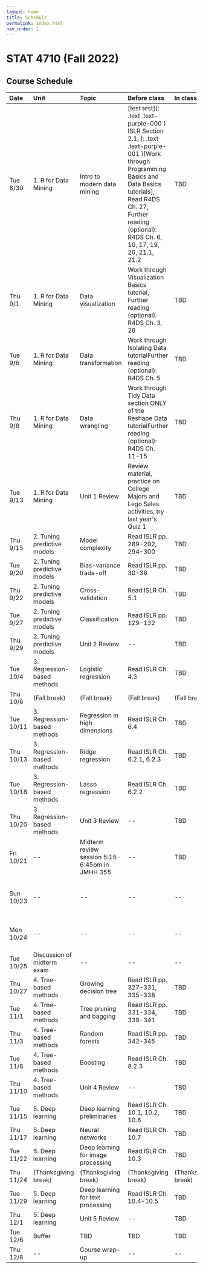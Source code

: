 ```yaml
---
layout: home
title: Schedule
permalink: index.html
nav_order: 1
---
```


# STAT 4710 (Fall 2022)

## Course Schedule

Date | Unit | Topic | Before class | In class | Assignments
:---|:---|:---|:---|:---|:---
Tue 8/30 | 1. R for Data Mining | Intro to modern data mining | [test test]{: .text .text-purple-000 } ISLR Section 2.1, {: .text .text-purple-001 }[Work through Programming Basics and Data Basics tutorials], Read R4DS Ch. 27, Further reading (optional): R4DS Ch. 6, 10, 17, 19, 20, 21.1, 21.2 | TBD | --  
Thu 9/1 | 1. R for Data Mining | Data visualization | Work through Visualization Basics tutorial, Further reading (optional): R4DS Ch. 3, 28 | TBD | --
Tue 9/6 | 1. R for Data Mining | Data transformation | Work through Isolating Data tutorialFurther reading (optional): R4DS Ch. 5 | TBD |--
Thu 9/8 | 1. R for Data Mining | Data wrangling | Work through Tidy Data section ONLY of the Reshape Data tutorialFurther reading (optional): R4DS Ch. 11-15 | TBD |--
Tue 9/13 |1. R for Data Mining | Unit 1 Review | Review material, practice on College Majors and Lego Sales activities, try last year's Quiz 1 | TBD |Quiz 1 in class
Thu 9/15 | 2. Tuning predictive models | Model complexity | Read ISLR pp. 289-292, 294-300 | TBD |Homework 1 due at 12pm
Tue 9/20 | 2. Tuning predictive models | Bias-variance trade-off | Read ISLR pp. 30-36 |TBD | --
Thu 9/22 | 2. Tuning predictive models | Cross-validation | Read ISLR Ch. 5.1 | TBD |--
Tue 9/27 | 2. Tuning predictive models | Classification | Read ISLR pp. 129-132 | TBD |--
Thu 9/29 | 2. Tuning predictive models | Unit 2 Review | -- | TBD | Quiz 2 in class
Tue 10/4 | 3. Regression-based methods | Logistic regression | Read ISLR Ch. 4.3 | TBD | Homework 2 due at 12pm
Thu 10/6 | (Fall break) | (Fall break) | (Fall break) | (Fall break) | (Fall break)
Tue 10/11 | 3. Regression-based methods | Regression in high dimensions | Read ISLR Ch. 6.4 | TBD |--
Thu 10/13 | 3. Regression-based methods | Ridge regression | Read ISLR Ch. 6.2.1, 6.2.3 | TBD |--
Tue 10/18 | 3. Regression-based methods | Lasso regression | Read ISLR Ch. 6.2.2 | TBD |--
Thu 10/20 | 3. Regression-based methods | Unit 3 Review | -- | TBD |Quiz 3 in class
Fri 10/21 | -- | Midterm review session 5:15-6:45pm in JMHH 355 | -- | TBD |--
Sun 10/23 | -- | -- | -- | -- | Take-home midterm exam released at 9am
Mon 10/24 | -- | -- | -- | -- |Take-home midterm exam due at 9pm
Tue 10/25 | Discussion of midterm exam | -- | -- | -- | --
Thu 10/27 | 4. Tree-based methods | Growing decision tree | Read ISLR pp. 327-331, 335-338 | TBD |Homework 3 due at 12pm
Tue 11/1 | 4. Tree-based methods | Tree pruning and bagging | Read ISLR pp. 331-334, 338-341 | TBD |--
Thu 11/3 | 4. Tree-based methods | Random forests | Read ISLR pp. 342-345 | TBD |--
Tue 11/8 | 4. Tree-based methods | Boosting | Read ISLR Ch. 8.2.3 | TBD |--
Thu 11/10 | 4. Tree-based methods | Unit 4 Review | -- | TBD |Quiz 4 in class
Tue 11/15 | 5. Deep learning | Deep learning preliminaries | Read ISLR Ch. 10.1, 10.2, 10.6 | TBD |Homework 4 due at 12pm
Thu 11/17 | 5. Deep learning | Neural networks | Read ISLR Ch. 10.7 | TBD |--
Tue 11/22 | 5. Deep learning | Deep learning for image processing | Read ISLR Ch. 10.3 | TBD |--
Thu 11/24 | (Thanksgiving break) | (Thanksgiving break) | (Thanksgiving break) | (Thanksgiving break) | (Thanksgiving break)
Tue 11/29 | 5. Deep learning | Deep learning for text processing | Read ISLR Ch. 10.4-10.5 | TBD |--
Thu 12/1 | 5. Deep learning | Unit 5 Review | -- | TBD | Quiz 5 in class 
Tue 12/6 | Buffer | TBD | TBD | TBD | Homework 5 due at 12pm
Thu 12/8 | -- | Course wrap-up | -- | --